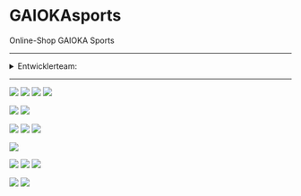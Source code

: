 # GAIOKAsports

Online-Shop GAIOKA Sports

---

<details>
<summary>
  Entwicklerteam: 
</summary>
[Gab2903](https://github.com/Gab2903) · 
[ionaci](https://github.com/ionaci) · 
[Lernya](https://github.com/Lernya) 
</details>


---
<!-- <img src="{BadgeURLHere}" /> -->

<!-- Languages -->
<img src="https://img.shields.io/badge/HTML5-E34F26?style=for-the-badge&logo=html5&logoColor=white" /> <img src="https://img.shields.io/badge/CSS3-1572B6?style=for-the-badge&logo=css3&logoColor=white" /> <img src="https://img.shields.io/badge/JavaScript-323330?style=for-the-badge&logo=javascript&logoColor=F7DF1E" /> <img src="https://img.shields.io/badge/json-5E5C5C?style=for-the-badge&logo=json&logoColor=white" /> 
<!-- <img src="https://img.shields.io/badge/Markdown-000000?style=for-the-badge&logo=markdown&logoColor=white" />  -->

<!-- CSS Layout -->
<img src="https://img.shields.io/badge/Tailwind_CSS-38B2AC?style=for-the-badge&logo=tailwind-css&logoColor=white" /> <img src="https://img.shields.io/badge/daisyUI-1ad1a5?style=for-the-badge&logo=daisyui&logoColor=white" /> 

<!-- Vite/React -->
<img src="https://img.shields.io/badge/Vite-B73BFE?style=for-the-badge&logo=vite&logoColor=FFD62E" /> <img src="https://img.shields.io/badge/React-20232A?style=for-the-badge&logo=react&logoColor=61DAFB" /> <img src="https://img.shields.io/badge/React_Router-CA4245?style=for-the-badge&logo=react-router&logoColor=white" /> 

<!-- Express.js Backend -->
<img src="https://img.shields.io/badge/Express%20js-000000?style=for-the-badge&logo=express&logoColor=white" /> 

<!-- Tools -->
 <!-- Linters -->
 <!-- <img src="https://img.shields.io/badge/eslint-3A33D1?style=for-the-badge&logo=eslint&logoColor=white" /> 
 <img src="https://img.shields.io/badge/prettier-1A2C34?style=for-the-badge&logo=prettier&logoColor=F7BA3E" />  -->

 <img src="https://img.shields.io/badge/pnpm-yellow?style=for-the-badge&logo=pnpm&logoColor=white" />  <img src="https://img.shields.io/badge/GNU%20Bash-4EAA25?style=for-the-badge&logo=GNU%20Bash&logoColor=white" />  <img src="https://img.shields.io/badge/Insomnia-5849be?style=for-the-badge&logo=Insomnia&logoColor=white" /> 

 <!-- <img src="https://img.shields.io/badge/Linux-FCC624?style=for-the-badge&logo=linux&logoColor=black" /> 
 <img src="https://img.shields.io/badge/mac%20os-000000?style=for-the-badge&logo=apple&logoColor=white" /> 
 <img src="https://img.shields.io/badge/Windows-0078D6?style=for-the-badge&logo=windows&logoColor=white" />  -->

<!-- Git, GitHub -->
<img src="https://img.shields.io/badge/GIT-E44C30?style=for-the-badge&logo=git&logoColor=white" /> <img src="https://img.shields.io/badge/GitHub-100000?style=for-the-badge&logo=github&logoColor=white" /> 






<!-- 

<img src="{BadgeURLHere}" /> 
<img src="{BadgeURLHere}" /> 
<img src="{BadgeURLHere}" /> 
<img src="{BadgeURLHere}" /> 
<img src="{BadgeURLHere}" /> 
<img src="{BadgeURLHere}" /> 
<img src="{BadgeURLHere}" /> 

-->
